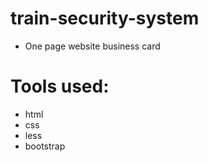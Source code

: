 # train-security-system
- One page website business card
# Tools used:
- html
- css
- less
- bootstrap
